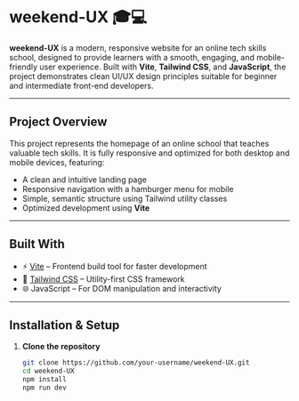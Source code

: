 # weekend-UX 🎓💻

**weekend-UX** is a modern, responsive website for an online tech skills school, designed to provide learners with a smooth, engaging, and mobile-friendly user experience. Built with **Vite**, **Tailwind CSS**, and **JavaScript**, the project demonstrates clean UI/UX design principles suitable for beginner and intermediate front-end developers.

---

## Project Overview

This project represents the homepage of an online school that teaches valuable tech skills. It is fully responsive and optimized for both desktop and mobile devices, featuring:

- A clean and intuitive landing page
- Responsive navigation with a hamburger menu for mobile
- Simple, semantic structure using Tailwind utility classes
- Optimized development using **Vite**

---

## Built With

- ⚡ [Vite](https://vitejs.dev/) – Frontend build tool for faster development
- 🎨 [Tailwind CSS](https://tailwindcss.com/) – Utility-first CSS framework
- 🌐 JavaScript – For DOM manipulation and interactivity

---

## Installation & Setup

1. **Clone the repository**

   ```bash
   git clone https://github.com/your-username/weekend-UX.git
   cd weekend-UX
   npm install
   npm run dev
   ```
